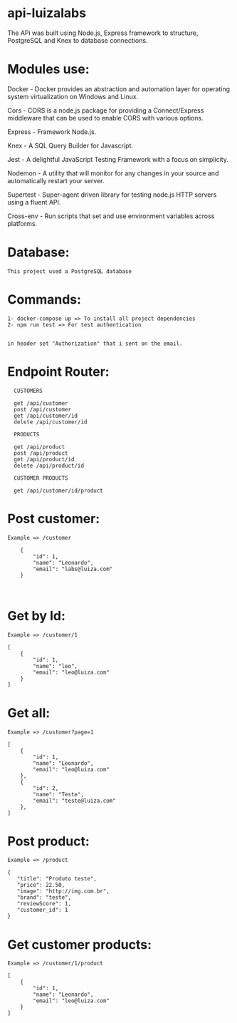 # api-luizalabs
The APi was built using Node.js, Express framework to structure, PostgreSQL and Knex to database connections.

# Modules use:
Docker - Docker provides an abstraction and automation layer for operating system virtualization on Windows and Linux.

Cors - CORS is a node.js package for providing a Connect/Express middleware that can be used to enable CORS with various options.

Express - Framework Node.js.

Knex - A SQL Query Builder for Javascript.

Jest - A delightful JavaScript Testing Framework with a focus on simplicity.

Nodemon - A utility that will monitor for any changes in your source and automatically restart your server.

Supertest - Super-agent driven library for testing node.js HTTP servers using a fluent API.

Cross-env - Run scripts that set and use environment variables across platforms.

# Database:
```
This project used a PostgreSQL database

```
# Commands:
```
1- docker-compose up => To install all project dependencies
2- npm run test => For test authentication


in header set "Authorization" that i sent on the email.

```
# Endpoint Router:
```
  CUSTOMERS
  
  get /api/customer
  post /api/customer
  get /api/customer/id
  delete /api/customer/id
   
  PRODUCTS
  
  get /api/product
  post /api/product
  get /api/product/id
  delete /api/product/id
  
  CUSTOMER PRODUCTS
  
  get /api/customer/id/product

```

# Post customer:

```
Example => /customer

    {
        "id": 1,
        "name": "Leonardo",
        "email": "labs@luiza.com"
    }



```
# Get by Id:
```
Example => /customer/1

[
    {
        "id": 1,
        "name": "leo",
        "email": "leo@luiza.com"
    }
]

```
# Get all:
```
Example => /customer?page=1

[
    {
        "id": 1,
        "name": "Leonardo",
        "email": "leo@luiza.com"
    },
    {
        "id": 2,
        "name": "Teste",
        "email": "teste@luiza.com"
    },
]

```


# Post product:
```
Example => /product

{
   "title": "Produto teste",
   "price": 22.50,
   "image": "http://img.com.br",
   "brand": "teste",
   "reviewScore": 1,
   "customer_id": 1
}

```


# Get customer products:
```
Example => /customer/1/product

[
    {
        "id": 1,
        "name": "Leonardo",
        "email": "leo@luiza.com"
    }
]

```





